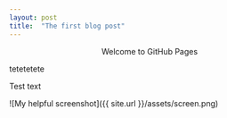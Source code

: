```yaml
---
layout: post
title:  "The first blog post"
---
```

<p style="text-align: center;">
Welcome to GitHub Pages

tetetetete

Test text

</p>

![My helpful screenshot]({{ site.url }}/assets/screen.png)